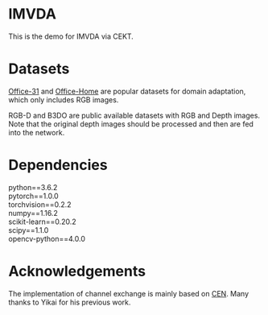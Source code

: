 # IMVDA
This is the demo for IMVDA via CEKT.

# Datasets
[Office-31](https://faculty.cc.gatech.edu/~judy/domainadapt/) and [Office-Home](https://www.hemanthdv.org/officeHomeDataset.html) are popular datasets for domain adaptation, which only includes RGB images.

RGB-D and B3DO are public available datasets with RGB and Depth images. Note that the original depth images should be processed and then are fed into the network.

# Dependencies
python==3.6.2  
pytorch==1.0.0  
torchvision==0.2.2  
numpy==1.16.2  
scikit-learn==0.20.2  
scipy==1.1.0  
opencv-python==4.0.0  

# Acknowledgements
The implementation of channel exchange is mainly based on [CEN](https://github.com/yikaiw/CEN). Many thanks to Yikai for his previous work.
